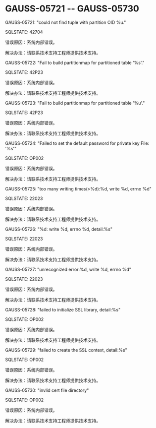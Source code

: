 # GAUSS-05721 -- GAUSS-05730

GAUSS-05721: "could not find tuple with partition OID %u."

SQLSTATE: 42704

错误原因：系统内部错误。

解决办法：请联系技术支持工程师提供技术支持。

GAUSS-05722: "Fail to build partitionmap for partitioned table '%s'."

SQLSTATE: 42P23

错误原因：系统内部错误。

解决办法：请联系技术支持工程师提供技术支持。

GAUSS-05723: "Fail to build partitionmap for partitioned table '%u'."

SQLSTATE: 42P23

错误原因：系统内部错误。

解决办法：请联系技术支持工程师提供技术支持。

GAUSS-05724: "Failed to set the default password for private key File: '%s'"

SQLSTATE: OP002

错误原因：系统内部错误。

解决办法：请联系技术支持工程师提供技术支持。

GAUSS-05725: "too many writing times\(\>%d\):%d, write %d, errno %d"

SQLSTATE: 22023

错误原因：系统内部错误。

解决办法：请联系技术支持工程师提供技术支持。

GAUSS-05726: "%d: write %d, errno %d, detail:%s"

SQLSTATE: 22023

错误原因：系统内部错误。

解决办法：请联系技术支持工程师提供技术支持。

GAUSS-05727: "unrecognized error:%d, write %d, errno %d"

SQLSTATE: 22023

错误原因：系统内部错误。

解决办法：请联系技术支持工程师提供技术支持。

GAUSS-05728: "failed to initialize SSL library, detail:%s"

SQLSTATE: OP002

错误原因：系统内部错误。

解决办法：请联系技术支持工程师提供技术支持。

GAUSS-05729: "failed to create the SSL context, detail:%s"

SQLSTATE: OP002

错误原因：系统内部错误。

解决办法：请联系技术支持工程师提供技术支持。

GAUSS-05730: "invlid cert file directory"

SQLSTATE: OP002

错误原因：系统内部错误。

解决办法：请联系技术支持工程师提供技术支持。

